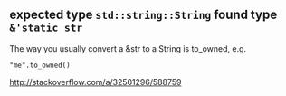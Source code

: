 ## expected type `std::string::String` found type `&'static str`

The way you usually convert a &str to a String is to_owned, e.g.

`"me".to_owned()`

http://stackoverflow.com/a/32501296/588759

